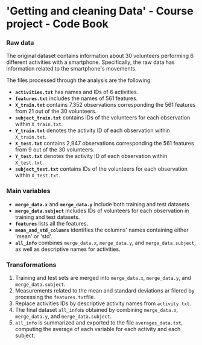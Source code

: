# 'Getting and cleaning Data' - Course project - Code Book
### Raw data
The original dataset contains information about 30 volunteers performing 6 different activities with a smartphone. Specifically, the raw data has information related to the smartphone's movements.

The files processed through the analysis are the following:

* **`activities.txt`** has names and IDs of 6 activities.
* **`features.txt`** includes the names of 561 features.
* **`X_train.txt`** contains 7,352 observations corresponding the 561 features from 21 out of the 30 volunteers.
* **`subject_train.txt`** contains IDs of the volunteers for each observation within `X_train.txt`.
* **`Y_train.txt`** denotes the activity ID of each observation within `X_train.txt`.
* **`X_test.txt`** contains 2,947 observations corresponding the 561 features from 9 out of the 30 volunteers.
* **`Y_test.txt`** denotes the activity ID of each observation within `X_test.txt`.
* **`subject_test.txt`** contains IDs of the volunteers for each observation within `X_test.txt`.

### Main variables
* **`merge_data.x`** and **`merge_data.y`** include both training and test datasets.
* **`merge_data.subject`** includes IDs of volunteers for each observation in training and test datasets.
* **`features`** lists all the features.
* **`mean_and_std_columns`** identifies the columns' names containing either 'mean' or 'std'.
* **`all_info`** combines `merge_data.x`, `merge_data.y`, and `merge_data.subject`, as well as descriptive names for activities.

### Transformations
1. Training and test sets are merged into `merge_data.x`, `merge_data.y`, and `merge_data.subject`.
2. Measurements related to the mean and standard deviations ar filered by processing the `features.txt`file.
3. Replace activities IDs by descriptive activity names from `activity.txt`.
4. The final dataset `all_info`is obtained by combining  `merge_data.x`, `merge_data.y`, and `merge_data.subject`.
5.  `all_info` is summarized and exported to  the file `averages_data.txt`, computing the average of each variable for each activity and each subject.
